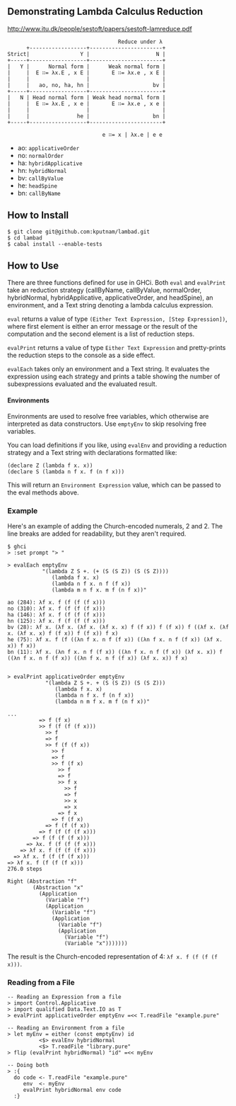## Demonstrating Lambda Calculus Reduction

http://www.itu.dk/people/sestoft/papers/sestoft-lamreduce.pdf

                                       Reduce under λ
          +------------------+-----------------------+
    Strict|                Y |                     N |
    +-----+------------------+-----------------------+
    |   Y |      Normal form |      Weak normal form |
    |     |  E ∷= λx.E , x E |       E ∷= λx.e , x E |
    |     |                  |                       |
    |     |   ao, no, ha, hn |                    bv |
    +-----+------------------+-----------------------+
    |   N | Head normal form | Weak head normal form |
    |     |  E ∷= λx.E , x e |       E ∷= λx.e , x e |
    |     |                  |                       |
    |     |               he |                    bn |
    +-----+------------------+-----------------------+

                                  e ∷= x | λx.e | e e
* ao: `applicativeOrder`
* no: `normalOrder`
* ha: `hybridApplicative`
* hn: `hybridNormal`
* bv: `callByValue`
* he: `headSpine`
* bn: `callByName`

## How to Install

    $ git clone git@github.com:kputnam/lambad.git
    $ cd lambad
    $ cabal install --enable-tests

## How to Use

There are three functions defined for use in GHCi. Both `eval` and `evalPrint`
take an reduction strategy (callByName, callByValue, normalOrder, hybridNormal,
hybridApplicative, applicativeOrder, and headSpine), an environment, and a Text
string denoting a lambda calculus expression.

`eval` returns a value of type `(Either Text Expression, [Step Expression])`,
where first element is either an error message or the result of the computation
and the second element is a list of reduction steps.

`evalPrint` returns a value of type `Either Text Expression` and pretty-prints
the reduction steps to the console as a side effect.

`evalEach` takes only an environment and a Text string. It evaluates the
expression using each strategy and prints a table showing the number of
subexpressions evaluated and the evaluated result.

#### Environments

Environments are used to resolve free variables, which otherwise are interpreted
as data constructors. Use `emptyEnv` to skip resolving free variables.

You can load definitions if you like, using `evalEnv` and providing a reduction
strategy and a Text string with declarations formatted like:

    (declare Z (lambda f x. x))
    (declare S (lambda n f x. f (n f x)))

This will return an `Environment Expression` value, which can be passed to the
eval methods above.

### Example

Here's an example of adding the Church-encoded numerals, 2 and 2. The
line breaks are added for readability, but they aren't required.

    $ ghci
    > :set prompt "> "

    > evalEach emptyEnv
               "(lambda Z S +. (+ (S (S Z)) (S (S Z))))
                  (lambda f x. x)
                  (lambda n f x. n f (f x))
                  (lambda m n f x. m f (n f x))"

    ao (284): λf x. f (f (f (f x)))
    no (310): λf x. f (f (f (f x)))
    ha (146): λf x. f (f (f (f x)))
    hn (125): λf x. f (f (f (f x)))
    bv (28): λf x. (λf x. (λf x. (λf x. x) f (f x)) f (f x)) f ((λf x. (λf x. (λf x. x) f (f x)) f (f x)) f x)
    he (75): λf x. f (f ((λn f x. n f (f x)) ((λn f x. n f (f x)) (λf x. x)) f x))
    bn (11): λf x. (λn f x. n f (f x)) ((λn f x. n f (f x)) (λf x. x)) f ((λn f x. n f (f x)) ((λn f x. n f (f x)) (λf x. x)) f x)


    > evalPrint applicativeOrder emptyEnv
                "(lambda Z S +. + (S (S Z)) (S (S Z)))
                   (lambda f x. x)
                   (lambda n f x. f (n f x))
                   (lambda n m f x. m f (n f x))"

    ...
              => f (f x)
              >> f (f (f (f x)))
                >> f
                => f
                >> f (f (f x))
                  >> f
                  => f
                  >> f (f x)
                    >> f
                    => f
                    >> f x
                      >> f
                      => f
                      >> x
                      => x
                    => f x
                  => f (f x)
                => f (f (f x))
              => f (f (f (f x)))
            => f (f (f (f x)))
          => λx. f (f (f (f x)))
        => λf x. f (f (f (f x)))
      => λf x. f (f (f (f x)))
    => λf x. f (f (f (f x)))
    276.0 steps

    Right (Abstraction "f"
            (Abstraction "x"
              (Application
                (Variable "f")
                (Application
                  (Variable "f")
                  (Application
                    (Variable "f")
                    (Application
                      (Variable "f")
                      (Variable "x")))))))

The result is the Church-encoded representation of 4: `λf x. f (f (f (f x)))`.

### Reading from a File

    -- Reading an Expression from a file
    > import Control.Applicative
    > import qualified Data.Text.IO as T
    > evalPrint applicativeOrder emptyEnv =<< T.readFile "example.pure"

    -- Reading an Environment from a file
    > let myEnv = either (const emptyEnv) id
              <$> evalEnv hybridNormal
              <$> T.readFile "library.pure"
    > flip (evalPrint hybridNormal) "id" =<< myEnv

    -- Doing both
    > :{
      do code <- T.readFile "example.pure"
         env  <- myEnv
         evalPrint hybridNormal env code
      :}
